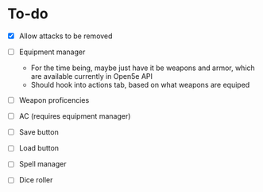 # To-do
- [X] Allow attacks to be removed
- [ ] Equipment manager
    - For the time being, maybe just have it be weapons and armor, which 
    are available currently in Open5e API
    - Should hook into actions tab, based on what weapons are equiped
- [ ] Weapon proficencies
- [ ] AC (requires equipment manager)

- [ ] Save button
- [ ] Load button
- [ ] Spell manager
- [ ] Dice roller